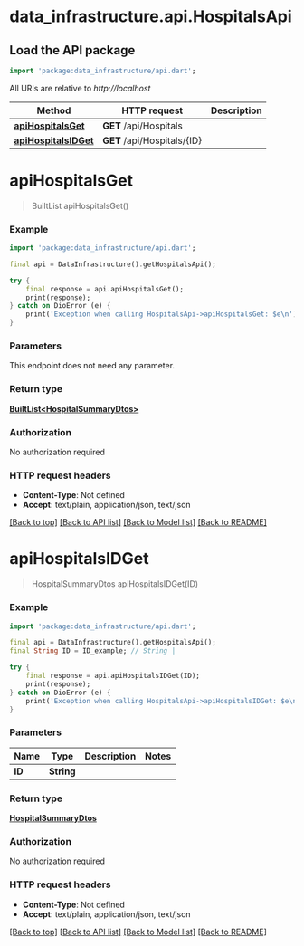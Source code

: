 # data_infrastructure.api.HospitalsApi

## Load the API package
```dart
import 'package:data_infrastructure/api.dart';
```

All URIs are relative to *http://localhost*

Method | HTTP request | Description
------------- | ------------- | -------------
[**apiHospitalsGet**](HospitalsApi.md#apihospitalsget) | **GET** /api/Hospitals | 
[**apiHospitalsIDGet**](HospitalsApi.md#apihospitalsidget) | **GET** /api/Hospitals/{ID} | 


# **apiHospitalsGet**
> BuiltList<HospitalSummaryDtos> apiHospitalsGet()



### Example 
```dart
import 'package:data_infrastructure/api.dart';

final api = DataInfrastructure().getHospitalsApi();

try { 
    final response = api.apiHospitalsGet();
    print(response);
} catch on DioError (e) {
    print('Exception when calling HospitalsApi->apiHospitalsGet: $e\n');
}
```

### Parameters
This endpoint does not need any parameter.

### Return type

[**BuiltList&lt;HospitalSummaryDtos&gt;**](HospitalSummaryDtos.md)

### Authorization

No authorization required

### HTTP request headers

 - **Content-Type**: Not defined
 - **Accept**: text/plain, application/json, text/json

[[Back to top]](#) [[Back to API list]](../README.md#documentation-for-api-endpoints) [[Back to Model list]](../README.md#documentation-for-models) [[Back to README]](../README.md)

# **apiHospitalsIDGet**
> HospitalSummaryDtos apiHospitalsIDGet(ID)



### Example 
```dart
import 'package:data_infrastructure/api.dart';

final api = DataInfrastructure().getHospitalsApi();
final String ID = ID_example; // String | 

try { 
    final response = api.apiHospitalsIDGet(ID);
    print(response);
} catch on DioError (e) {
    print('Exception when calling HospitalsApi->apiHospitalsIDGet: $e\n');
}
```

### Parameters

Name | Type | Description  | Notes
------------- | ------------- | ------------- | -------------
 **ID** | **String**|  | 

### Return type

[**HospitalSummaryDtos**](HospitalSummaryDtos.md)

### Authorization

No authorization required

### HTTP request headers

 - **Content-Type**: Not defined
 - **Accept**: text/plain, application/json, text/json

[[Back to top]](#) [[Back to API list]](../README.md#documentation-for-api-endpoints) [[Back to Model list]](../README.md#documentation-for-models) [[Back to README]](../README.md)

